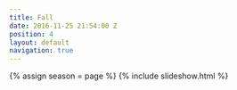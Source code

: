 ```yaml
---
title: Fall
date: 2016-11-25 21:54:00 Z
position: 4
layout: default
navigation: true
---
```


{% assign season = page %}
{% include slideshow.html %}
